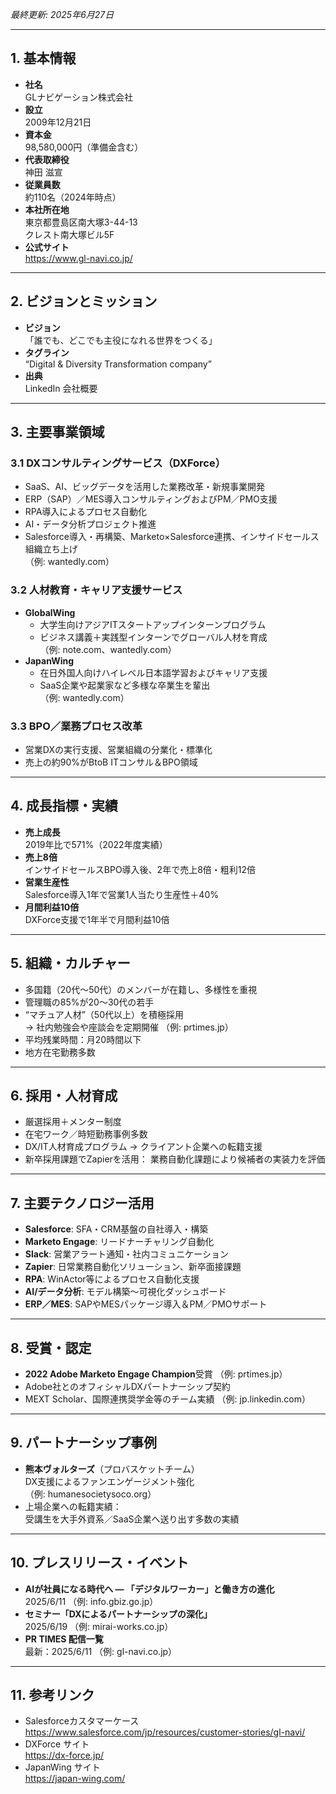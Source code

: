 _最終更新: 2025年6月27日_

---

## 1. 基本情報
- **社名**  
  GLナビゲーション株式会社
- **設立**  
  2009年12月21日
- **資本金**  
  98,580,000円（準備金含む）
- **代表取締役**  
  神田 滋宣
- **従業員数**  
  約110名（2024年時点）
- **本社所在地**  
  東京都豊島区南大塚3-44-13  
  クレスト南大塚ビル5F
- **公式サイト**  
  <https://www.gl-navi.co.jp/>

---

## 2. ビジョンとミッション
- **ビジョン**  
  「誰でも、どこでも主役になれる世界をつくる」
- **タグライン**  
  “Digital & Diversity Transformation company”  
- **出典**  
  LinkedIn 会社概要

---

## 3. 主要事業領域

### 3.1 DXコンサルティングサービス（DXForce）
- SaaS、AI、ビッグデータを活用した業務改革・新規事業開発
- ERP（SAP）／MES導入コンサルティングおよびPM／PMO支援
- RPA導入によるプロセス自動化
- AI・データ分析プロジェクト推進
- Salesforce導入・再構築、Marketo×Salesforce連携、インサイドセールス組織立ち上げ  
  （例: wantedly.com）

### 3.2 人材教育・キャリア支援サービス
- **GlobalWing**  
  - 大学生向けアジアITスタートアップインターンプログラム  
  - ビジネス講義＋実践型インターンでグローバル人材を育成  
  （例: note.com、wantedly.com）
- **JapanWing**  
  - 在日外国人向けハイレベル日本語学習およびキャリア支援  
  - SaaS企業や起業家など多様な卒業生を輩出  
  （例: wantedly.com）

### 3.3 BPO／業務プロセス改革
- 営業DXの実行支援、営業組織の分業化・標準化
- 売上の約90%がBtoB ITコンサル＆BPO領域

---

## 4. 成長指標・実績
- **売上成長**  
  2019年比で571%（2022年度実績）
- **売上8倍**  
  インサイドセールスBPO導入後、2年で売上8倍・粗利12倍
- **営業生産性**  
  Salesforce導入1年で営業1人当たり生産性＋40%
- **月間利益10倍**  
  DXForce支援で1年半で月間利益10倍

---

## 5. 組織・カルチャー
- 多国籍（20代～50代）のメンバーが在籍し、多様性を重視
- 管理職の85%が20～30代の若手
- “マチュア人材”（50代以上）を積極採用  
  → 社内勉強会や座談会を定期開催 （例: prtimes.jp）
- 平均残業時間：月20時間以下
- 地方在宅勤務多数

---

## 6. 採用・人材育成
- 厳選採用＋メンター制度
- 在宅ワーク／時短勤務事例多数
- DX/IT人材育成プログラム → クライアント企業への転籍支援
- 新卒採用課題でZapierを活用：
  業務自動化課題により候補者の実装力を評価

---

## 7. 主要テクノロジー活用
- **Salesforce**: SFA・CRM基盤の自社導入・構築
- **Marketo Engage**: リードナーチャリング自動化
- **Slack**: 営業アラート通知・社内コミュニケーション
- **Zapier**: 日常業務自動化ソリューション、新卒面接課題
- **RPA**: WinActor等によるプロセス自動化支援
- **AI/データ分析**: モデル構築～可視化ダッシュボード
- **ERP／MES**: SAPやMESパッケージ導入＆PM／PMOサポート

---

## 8. 受賞・認定
- **2022 Adobe Marketo Engage Champion**受賞 （例: prtimes.jp）
- Adobe社とのオフィシャルDXパートナーシップ契約
- MEXT Scholar、国際連携奨学金等のチーム実績 （例: jp.linkedin.com）

---

## 9. パートナーシップ事例
- **熊本ヴォルターズ**（プロバスケットチーム）  
  DX支援によるファンエンゲージメント強化  
  （例: humanesocietysoco.org）
- 上場企業への転籍実績：  
  受講生を大手外資系／SaaS企業へ送り出す多数の実績

---

## 10. プレスリリース・イベント
- **AIが社員になる時代へ ― 「デジタルワーカー」と働き方の進化**  
  2025/6/11 （例: info.gbiz.go.jp）
- **セミナー「DXによるパートナーシップの深化」**  
  2025/6/19 （例: mirai-works.co.jp）
- **PR TIMES 配信一覧**  
  最新：2025/6/11 （例: gl-navi.co.jp）

---

## 11. 参考リンク
- Salesforceカスタマーケース  
  <https://www.salesforce.com/jp/resources/customer-stories/gl-navi/>
- DXForce サイト  
  <https://dx-force.jp/>
- JapanWing サイト  
  <https://japan-wing.com/>

